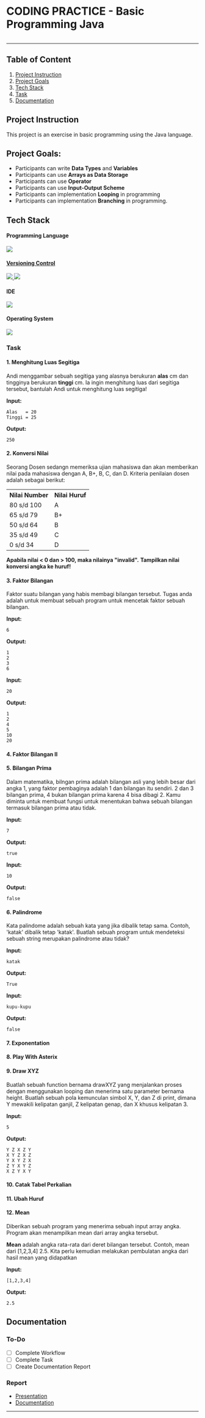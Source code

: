 # CODING PRACTICE - Basic Programming Java

<kbd>
    <img align="center" width="auto" height="auto" style="border-radius: 10px" src=""/>
</kbd>

---


## Table of Content
1. [Project Instruction](#project-instruction)
2. [Project Goals](#project-goals)
3. [Tech Stack](#tech-stack)
4. [Task](#task)
5. [Documentation](#documentation)

## Project Instruction
This project is an exercise in basic programming using the Java language.

## Project Goals:
- Participants can write **Data Types** and **Variables**
- Participants can use **Arrays as Data Storage**
- Participants can use **Operator**
- Participants can use **Input-Output Scheme**
- Participants can implementation **Looping** in programming
- Participants can implementation **Branching** in programming.

## Tech Stack
#### Programming Language
<p align="justify">
  <!--[Java]-->
    <a href="https://www.java.com/">
      <img src="https://img.shields.io/badge/-Java-272727?style=flat-square&logo=java&logoColor="/>
</p>    

#### Versioning Control
<p align="justify">    
  <!--[Git]-->
    <a href="https://git-scm.com/">
      <img src="https://img.shields.io/badge/-Git-272727?style=flat-square&logo=git&logoColor="/>
    </a>
  <!--[GitHub]-->
    <a href="https://github.com/">
      <img src="https://img.shields.io/badge/-GitHub-272727?style=flat-square&logo=github&logoColor="/>
    </a>    
</p>    

#### IDE
<p align="justify">    
  <!--[IntelliJ IDEA]-->
    <a href="https://www.jetbrains.com/idea/">
      <img src="https://img.shields.io/badge/-IntelliJ%20IDEA-272727?style=flat-square&logo=intelliJ-idea&logoColor="/>
    </a>

#### Operating System
<p align="justify">
    <!--[Fedora]-->
      <a href="https://getfedora.org/">
        <img src="https://img.shields.io/badge/-Fedora%20Linux-272727?style=flat-square&logo=fedora&logoColor="/>
      </a>
</p>

<!-- ## Workflow
 -->

### Task
#### 1. Menghitung Luas Segitiga   
Andi menggambar sebuah segitiga yang alasnya berukuran **alas** cm dan tingginya berukuran **tinggi** cm. Ia ingin menghitung luas dari segitiga tersebut, bantulah Andi untuk menghitung luas segitiga!

**Input:**
```
Alas   = 20
Tinggi = 25
```
**Output:**
```
250
```

#### 2. Konversi Nilai
Seorang Dosen sedangn memeriksa ujian mahasiswa dan akan memberikan nilai pada mahasiswa dengan A, B+, B, C, dan D. Kriteria penilaian dosen adalah sebagai berikut:
<table>
  <tr>
    <th>Nilai Number</th>
    <th>Nilai Huruf</th>
  </tr>
  <tr>
    <td>80 s/d 100</td>
    <td>A</td>
  </tr>
  <tr>
    <td>65 s/d 79</td>
    <td>B+</td>
  </tr>
  <tr>
    <td>50 s/d 64</td>
    <td>B</td>
  </tr>
  <tr>
    <td>35 s/d 49</td>
    <td>C</td>
  </tr>
  <tr>
    <td>0 s/d 34</td>
    <td>D</td>
  </tr>
</table>

**Apabila nilai < 0 dan > 100, maka nilainya "invalid".**
**Tampilkan nilai konversi angka ke huruf!**

#### 3. Faktor Bilangan
Faktor suatu bilangan yang habis membagi bilangan tersebut.
Tugas anda adalah untuk membuat sebuah program untuk mencetak faktor sebuah bilangan.

**Input:**
```
6
```
**Output:**
```
1
2
3
6
```

**Input:**
```
20
```
**Output:**
```
1
2
4
5
10
20
```

#### 4. Faktor Bilangan II


#### 5. Bilangan Prima
Dalam matematika, bilngan prima adalah bilangan asli yang lebih besar dari angka 1, yang faktor pembaginya adalah 1 dan bilangan itu sendiri. 2 dan 3 bilangan prima, 4 bukan bilangan prima karena 4 bisa dibagi 2. Kamu diminta untuk membuat fungsi untuk menentukan bahwa sebuah bilangan termasuk bilangan prima atau tidak.

**Input:**
```
7
```
**Output:**
```
true
```

**Input:**
```
10
```
**Output:**
```
false
```

#### 6. Palindrome
Kata palindome adalah sebuah kata yang jika dibalik  tetap sama. Contoh, 'katak' dibalik tetap 'katak'. Buatlah sebuah program untuk mendeteksi sebuah string merupakan palindrome atau tidak?

**Input:**
```
katak
```
**Output:**
```
True
```

**Input:**
```
kupu-kupu
```
**Output:**
```
false
```

#### 7. Exponentation

#### 8. Play With Asterix

#### 9. Draw XYZ
Buatlah sebuah function bernama drawXYZ yang menjalankan proses dengan menggunakan looping dan menerima satu parameter bernama height. Buatlah sebuah pola kemunculan simbol X, Y, dan Z di print, dimana Y mewakili kelipatan ganjil, Z kelipatan genap, dan X khusus kelipatan 3.

**Input:**
```
5
```
**Output:**
```
Y Z X Z Y
X Y Z X Z
Y X Y Z X
Z Y X Y Z
X Z Y X Y
```

#### 10. Catak Tabel Perkalian

#### 11. Ubah Huruf

#### 12. Mean
Diberikan sebuah program yang menerima sebuah input array angka. Program akan menampilkan mean dari array angka tersebut.

**Mean** adalah angka rata-rata dari deret bilangan tersebut. Contoh, mean dari [1,2,3,4] 2.5. Kita perlu kemudian melakukan pembulatan angka dari hasil mean yang didapatkan

**Input:**
```
[1,2,3,4]
```
**Output:**
```
2.5
```

## Documentation
### To-Do
- [ ] Complete Workflow
- [ ] Complete Task
- [ ] Create Documentation Report

### Report
- [Presentation]()
- [Documentation]()


---